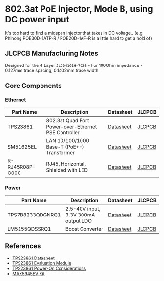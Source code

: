 # 802.3at PoE Injector, Mode B, using DC power input

It's too hard to find a midspan injector that takes in DC voltage.. (e.g. Phihong POE30D-1ATP-R / POE20D-1AF-R is a little hard to get a hold of)   

## JLCPCB Manufacturing Notes
Designed for the 4 Layer `JLC04161H-7628` - For 100Ohm impedance - 0.127mm trace spacing, 0.1402mm trace width

## Core Components

### Ethernet
| Part Name | Description | Datasheet | JLCPCB |
| - | - | - | - |
| TPS23861 | 802.3at Quad Port Power-over-Ethernet PSE Controller | [Datasheet](https://www.ti.com/lit/ds/symlink/tps23861.pdf)  | [JLCPCB](https://jlcpcb.com/partdetail/TexasInstruments-TPS23861PWR/C93245) | 
| SM51625EL | LAN 10/100/1000 Base-T (PoE++) Transformer | [Datasheet](https://wmsc.lcsc.com/wmsc/upload/file/pdf/v2/lcsc/2306061201_BOURNS-SM51625EL_C5357757.pdf) | [JLCPCB](https://jlcpcb.com/partdetail/Bourns-SM51625EL/C5357757) |
| R-RJ45R08P-C000 | RJ45, Horizontal, Shielded with LED | [Datasheet](https://wmsc.lcsc.com/wmsc/upload/file/pdf/v2/lcsc/1912111437_Ckmtw-Shenzhen-Cankemeng-R-RJ45R08P-C000_C386757.pdf) | [JLCPCB](https://jlcpcb.com/partdetail/360864-R_RJ45R08PC000/C386757) |


### Power
| Part Name | Description | Datasheet | JLCPCB |
| - | - | - | - |
| TPS7B8233QDGNRQ1 | 2.5-40V input, 3.3V 300mA output LDO | [Datasheet](https://www.ti.com/lit/ds/symlink/tps7b82-q1.pdf)  | [JLCPCB](https://jlcpcb.com/partdetail/TexasInstruments-TLV709A33DBVR/C21574006 ) | 
| LM5155QDSSRQ1 | Boost Converter | [Datasheet](https://www.ti.com/lit/ds/symlink/lm5155-q1.pdf) | [JLCPCB](https://jlcpcb.com/partdetail/TexasInstruments-LM5155QDSSRQ1/C1849528) |

## References
- [TPS23861 Datasheet](https://www.ti.com/lit/ds/symlink/tps23861.pdf)
- [TPS23861 Evaluation Module](https://www.ti.com/lit/ug/sluuay8e/sluuay8e.pdf)
- [TPS23861 Power-On Considerations](https://www.ti.com/lit/an/slva723/slva723.pdf)
- [MAX5945EV Kit](https://www.analog.com/media/en/technical-documentation/data-sheets/MAX5945EVKIT-MAX5945EVSYS.pdf)




